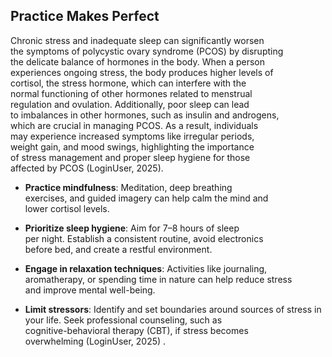 ## Practice Makes Perfect

Chronic stress and inadequate sleep can significantly worsen  
the symptoms of polycystic ovary syndrome (PCOS) by disrupting  
the delicate balance of hormones in the body. When a person  
experiences ongoing stress, the body produces higher levels of  
cortisol, the stress hormone, which can interfere with the  
normal functioning of other hormones related to menstrual  
regulation and ovulation. Additionally, poor sleep can lead  
to imbalances in other hormones, such as insulin and androgens,  
which are crucial in managing PCOS. As a result, individuals  
may experience increased symptoms like irregular periods,  
weight gain, and mood swings, highlighting the importance  
of stress management and proper sleep hygiene for those  
affected by PCOS (LoginUser, 2025).  

- **Practice mindfulness**: Meditation, deep breathing  
exercises, and guided imagery can help calm the mind and  
lower cortisol levels.  

- **Prioritize sleep hygiene**: Aim for 7–8 hours of sleep  
per night. Establish a consistent routine, avoid electronics  
before bed, and create a restful environment.  

- **Engage in relaxation techniques**: Activities like journaling,  
aromatherapy, or spending time in nature can help reduce stress  
and improve mental well-being.  

- **Limit stressors**: Identify and set boundaries around sources 
of stress in your life. Seek professional counseling, such as  
cognitive-behavioral therapy (CBT), if stress becomes  
overwhelming (LoginUser, 2025) .